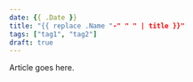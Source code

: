 ```yaml
---
date: {{ .Date }}
title: "{{ replace .Name "-" " " | title }}"
tags: ["tag1", "tag2"]
draft: true
---
```


Article goes here.